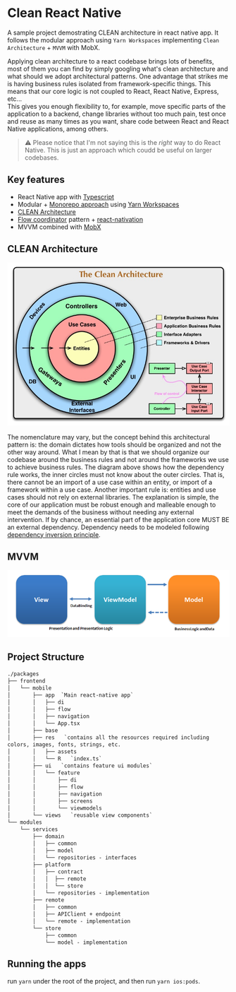 # Clean React Native

A sample project demostrating CLEAN architecture in react native app. It follows the modular approach using `Yarn Workspaces` implementing `Clean Architecture` + `MVVM` with MobX.

Applying clean architecture to a react codebase brings lots of benefits, most of them you can find by simply googling what's clean architecture and what should we adopt architectural patterns.
One advantage that strikes me is having business rules isolated from framework-specific things. This means that our core logic is not coupled to React, React Native, Express, etc...  
This gives you enough flexibility to, for example, move specific parts of the application to a backend, change libraries without too much pain, test once and reuse as many times as you want, share code between React and React Native applications, among others.

> ⚠️ Please notice that I'm not saying this is the _right_ way to do React Native. This is just an approach which coudd be useful on larger codebases.

## Key features

- React Native app with [Typescript](https://www.typescriptlang.org/)
- Modular + [Monorepo approach](https://www.kpiteng.com/blogs/yarn-workspaces-monorepo-approach/) using [Yarn Workspaces](https://classic.yarnpkg.com/en/docs/workspaces/)
- [CLEAN Architecture](https://blog.cleancoder.com/uncle-bob/2012/08/13/the-clean-architecture.html)
- [Flow coordinator](https://khanlou.com/2015/01/the-coordinator/) pattern + [react-nativation](https://reactnavigation.org/docs/getting-started)
- MVVM combined with [MobX](https://mobx.js.org/react-integration.html)

## CLEAN Architecture

<p align="center">
  <img src="https://github.com/prashantLalShrestha/clean-react-native/blob/main/images/CleanArchitecture.jpg" alt="Diagram"/>
</p>

The nomenclature may vary, but the concept behind this architectural pattern is: the domain dictates how tools should be organized and not the other way around.
What I mean by that is that we should organize our codebase around the business rules and not around the frameworks we use to achieve business rules.
The diagram above shows how the dependency rule works, the inner circles must not know about the outer circles. That is, there cannot be an import of a use case within an entity, or import of a framework within a use case.
Another important rule is: entities and use cases should not rely on external libraries. The explanation is simple, the core of our application must be robust enough and malleable enough to meet the demands of the business without needing any external intervention.
If by chance, an essential part of the application core MUST BE an external dependency. Dependency needs to be modeled following [dependency inversion principle](https://en.wikipedia.org/wiki/Dependency_inversion_principle).

## MVVM

<p align="center">
  <img src="https://github.com/prashantLalShrestha/clean-react-native/blob/main/images/MVVMPattern.png" alt="Diagram"/>
</p>

## Project Structure

```
./packages
├── frontend
│   └── mobile
│       ├── app  `Main react-native app`
│       │   ├── di
│       │   ├── flow
│       │   ├── navigation
│       │   └── App.tsx
│       ├── base
│       ├── res   `contains all the resources required including colors, images, fonts, strings, etc.
│       │   ├── assets
│       │   └── R   `index.ts`
│       ├── ui   `contains feature ui modules`
│       │   └── feature
│       │       ├── di
│       │       ├── flow
│       │       ├── navigation
│       │       ├── screens
│       │       └── viewmodels
│       └── views   `reusable view components`
└── modules
    └── services
        ├── domain
        │   ├── common
        │   ├── model
        │   └── repositories - interfaces
        ├── platform
        │   ├── contract
        │   │  ├── remote
        │   │  └── store
        │   └── repositories - implementation
        ├── remote
        │   ├── common
        │   ├── APIClient + endpoint
        │   └── remote - implementation
        └── store
            ├── common
            └── model - implementation
```

## Running the apps

run `yarn` under the root of the project, and then run `yarn ios:pods`.
